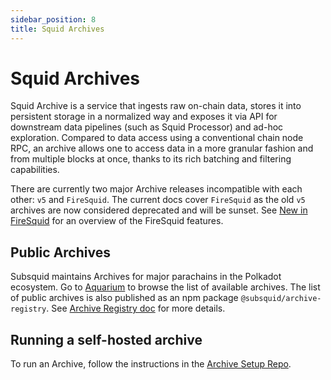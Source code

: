 ```yaml
---
sidebar_position: 8
title: Squid Archives
---
```



# Squid Archives

Squid Archive is a service that ingests raw on-chain data, stores it into persistent storage in a normalized way and exposes it via API for downstream data pipelines (such as Squid Processor) and ad-hoc exploration. Compared to data access using a conventional chain node RPC, an archive allows one to access data in a more granular fashion and from multiple blocks at once, thanks to its rich batching and filtering capabilities.


There are currently two major Archive releases incompatible with each other: `v5` and `FireSquid`. The current docs cover `FireSquid` as the old `v5` archives are now considered deprecated and will be sunset. See [New in FireSquid](/new-in-fire-squid) for an overview of the FireSquid features.

## Public Archives

Subsquid maintains Archives for major parachains in the Polkadot ecosystem. Go to [Aquarium](https://app.subsquid.io/aquarium/archives) to browse the list of available archives. The list of public archives is also published as an npm package `@subsquid/archive-registry`. See [Archive Registry doc](/archives/archive-registry) for more details. 

## Running a self-hosted archive

To run an Archive, follow the instructions in the [Archive Setup Repo](https://github.com/subsquid/squid-archive-setup).


